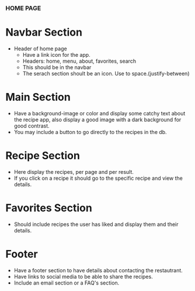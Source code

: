 ### HOME PAGE
 # Navbar Section
 - Header of home page
   - Have a link icon for the app.
   - Headers: home, menu, about, favorites, search
   - This should be in the navbar
   - The serach section shoult be an icon. Use to space.(justify-between)

 # Main Section
 - Have a background-image or color and display some catchy text about the recipe app, also display a good image with a dark background for good contrast.
 - You may include a button to go directly to the recipes in the db. 

 # Recipe Section
  - Here display the recipes, per page and per result.
  - If you click on a recipe it should go to the specific recipe and view the details.

 # Favorites Section
  - Should include recipes the user has liked and display them and their details.

 # Footer
  - Have a footer section to have details about contacting the restautrant.
  - Have links to social media to be able to share the recipes.
   - Include an email section or a FAQ's section.